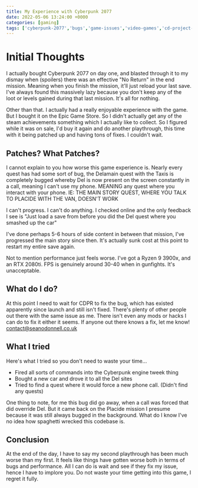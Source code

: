 ```yaml
---
title: My Experience with Cyberpunk 2077
date: 2022-05-06 13:24:00 +0000
categories: [gaming]
tags: ['cyberpunk-2077','bugs','game-issues','video-games','cd-project-red']
---
```


# Initial Thoughts

I actually bought Cyberpunk 2077 on day one, and blasted through it to my dismay when (spoilers) there was an effective "No Return" in the end mission. Meaning when you finish the mission, it'll just reload your last save. I've always found this massively lazy because you don't keep any of the loot or levels gained during that last mission. It's all for nothing.

Other than that. I actually had a really enjoyable experience with the game. But I bought it on the Epic Game Store. So I didn't actually get any of the steam achievements something which I actually like to collect. So I figured while it was on sale, I'd buy it again and do another playthrough, this time with it being patched up and having tons of fixes. I couldn't wait.

## Patches? What Patches?

I cannot explain to you how worse this game experience is. Nearly every quest has had some sort of bug, the Delamain quest with the Taxis is completely bugged whereby Del is now present on the screen constantly in a call, meaning I can't use my phone. MEANING any quest where you interact with your phone. IE: THE MAIN STORY QUEST, WHERE YOU TALK TO PLACIDE WITH THE VAN, DOESN'T WORK

I can't progress. I can't do anything. I checked online and the only feedback I see is "Just load a save from before you did the Del quest where you smashed up the car"

I've done perhaps 5-6 hours of side content in between that mission, I've progressed the main story since then. It's actually sunk cost at this point to restart my entire save again.

Not to mention performance just feels worse. I've got a Ryzen 9 3900x, and an RTX 2080ti. FPS is genuinely around 30-40 when in gunfights. It's unacceptable.

## What do I do?

At this point I need to wait for CDPR to fix the bug, which has existed apparently since launch and still isn't fixed. There's plenty of other people out there with the same issue as me. There isn't even any mods or hacks I can do to fix it either it seems. If anyone out there knows a fix, let me know! contact@seanodonnell.co.uk

## What I tried

Here's what I tried so you don't need to waste your time...

- Fired all sorts of commands into the Cyberpunk engine tweek thing
- Bought a new car and drove it to all the Del sites
- Tried to find a quest where it would force a new phone call. (Didn't find any quests)


One thing to note, for me this bug did go away, when a call was forced that did override Del. But it came back on the Placide mission I presume because it was still always bugged in the background. What do I know I've no idea how spaghetti wrecked this codebase is.

## Conclusion

At the end of the day, I have to say my second playthrough has been much worse than my first. It feels like things have gotten worse both in terms of bugs and performance. All I can do is wait and see if they fix my issue, hence I have to implore you. Do not waste your time getting into this game, I regret it fully.
